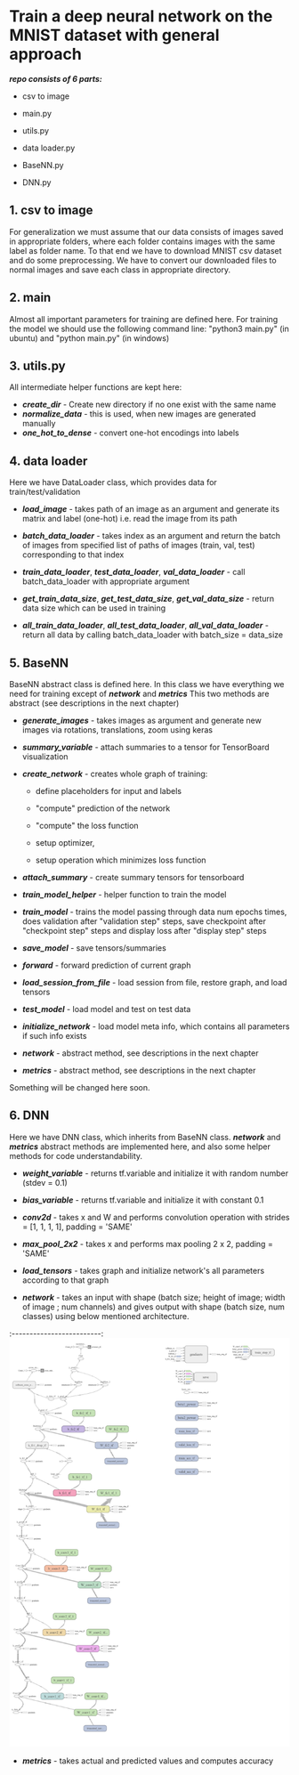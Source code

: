 # Train a deep neural network on the MNIST dataset with general approach

***repo consists of 6 parts:***

* csv to image

* main.py

* utils.py

* data loader.py

* BaseNN.py

* DNN.py

## 1. csv to image

For generalization we must assume that our data consists of images saved in appropriate folders, where each folder contains images with the same label as folder name. To that end we have to download MNIST csv dataset and do some preprocessing. We have to convert our downloaded files to normal images and save each class in appropriate directory.

## 2. main

Almost all important parameters for training are defined here. For training the model we should use the following command line: "python3 main.py" (in ubuntu) and "python main.py" (in windows)

## 3. utils.py

All intermediate helper functions are kept here:

* ***create_dir*** - Create new directory if no one exist with the same name
* ***normalize_data*** - this is used, when new images are generated manually
* ***one_hot_to_dense*** - convert one-hot encodings into labels

## 4. data loader

Here we have DataLoader class, which provides data for train/test/validation

* ***load_image*** - takes path of an image as an argument and generate its matrix and label (one-hot) i.e. read the image from its path

* ***batch_data_loader*** - takes index as an argument and return the batch of images from specified list of paths of images (train, val, test) corresponding to that index

* ***train_data_loader***, ***test_data_loader***, ***val_data_loader*** - call batch_data_loader with appropriate argument

* ***get_train_data_size***, ***get_test_data_size***, ***get_val_data_size*** - return data size which can be used in training

* ***all_train_data_loader***, ***all_test_data_loader***, ***all_val_data_loader*** - return all data by calling batch_data_loader with batch_size = data_size

## 5. BaseNN

BaseNN abstract class is defined here. In this class we have everything we need for training except of ***network*** and ***metrics***
This two methods are abstract (see descriptions in the next chapter)

* ***generate_images*** - takes images as argument and generate new images via rotations, translations, zoom using keras

* ***summary_variable*** - attach summaries to a tensor for TensorBoard visualization

* ***create_network*** - creates whole graph of training:

    * define placeholders for input and labels

    * "compute" prediction of the network

    * "compute" the loss function

    * setup optimizer,

    * setup operation which minimizes loss function
    
* ***attach_summary*** - create summary tensors for tensorboard

* ***train_model_helper*** - helper function to train the model

* ***train_model*** - trains the model passing through data num epochs times, does validation after "validation step" steps, save checkpoint after "checkpoint step" steps and display loss after "display step" steps

* ***save_model*** - save tensors/summaries

* ***forward*** - forward prediction of current graph

* ***load_session_from_file*** - load session from file, restore graph, and load tensors

* ***test_model*** - load model and test on test data

* ***initialize_network*** - load model meta info, which contains all parameters if such info exists

* ***network*** - abstract method, see descriptions in the next chapter

* ***metrics*** - abstract method, see descriptions in the next chapter

Something will be changed here soon.

## 6. DNN

Here we have DNN class, which inherits from BaseNN class. ***network*** and ***metrics*** abstract methods are implemented here, and also some helper methods for code understandability.

* ***weight_variable*** - returns tf.variable and initialize it with random number (stdev = 0.1)

* ***bias_variable*** - returns tf.variable and initialize it with constant 0.1

* ***conv2d*** - takes x and W and performs convolution operation with strides = [1, 1, 1, 1], padding = 'SAME'

* ***max_pool_2x2*** - takes x and performs max pooling 2 x 2, padding = 'SAME'

* ***load_tensors*** - takes graph and initialize network's all parameters according to that graph

* ***network*** - takes an input with shape (batch size; height of image; width of image ; num channels) and gives output with shape (batch size, num classes) using below mentioned architecture.

:-------------------------:
![](_assets/nn_1_30-10-2019_01-48-27_train.png)

* ***metrics*** - takes actual and predicted values and computes accuracy








